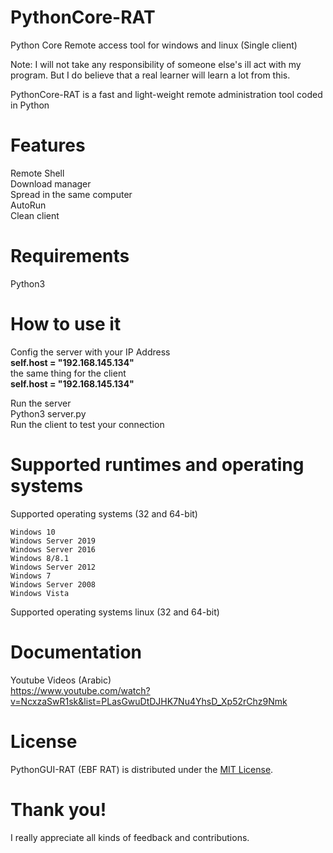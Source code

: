 # PythonCore-RAT
Python Core Remote access tool for windows and linux (Single client)

Note: I will not take any responsibility of someone else's ill act with my program. But I do believe that a real learner will learn a lot from this.<br/>

PythonCore-RAT is a fast and light-weight remote administration tool coded in Python<br/>

# Features

Remote Shell<br/>
Download manager<br/>
Spread in the same computer<br/>
AutoRun<br/>
Clean client<br/>

# Requirements
Python3<br />


# How to use it
Config the server with your IP Address<br />
<b>self.host = "192.168.145.134"</b><br />
the same thing for the client<br />
<b>self.host = "192.168.145.134"</b><br />

Run the server <br />
Python3 server.py<br />
Run the client to test your connection<br />


# Supported runtimes and operating systems

Supported operating systems (32 and 64-bit)

    Windows 10
    Windows Server 2019
    Windows Server 2016
    Windows 8/8.1
    Windows Server 2012
    Windows 7
    Windows Server 2008
    Windows Vista

Supported operating systems linux (32 and 64-bit)

# Documentation
Youtube Videos (Arabic)<br />
https://www.youtube.com/watch?v=NcxzaSwR1sk&list=PLasGwuDtDJHK7Nu4YhsD_Xp52rChz9Nmk

# License

PythonGUI-RAT (EBF RAT) is distributed under the <a href="https://fr.wikipedia.org/wiki/Licence_MIT">MIT License</a>.

# Thank you!

I really appreciate all kinds of feedback and contributions.


